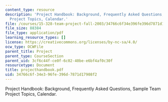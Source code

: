 ```yaml
---
content_type: resource
description: 'Project Handbook: Background, Frequently Asked Questions, Sample Team
  Project Topics, Calendar.'
file: /courses/15-328-team-project-fall-2003/34766c6f34e396fe396d7871d17908f2_projecthandbook.pdf
file_size: 88384
file_type: application/pdf
learning_resource_types: []
license: https://creativecommons.org/licenses/by-nc-sa/4.0/
ocw_type: OCWFile
parent_title: Project
parent_type: CourseSection
parent_uid: 3cf6c44f-ce0f-6c02-40be-e6bf4af0c30f
resourcetype: Document
title: projecthandbook.pdf
uid: 34766c6f-34e3-96fe-396d-7871d17908f2
---
```

Project Handbook: Background, Frequently Asked Questions, Sample Team Project Topics, Calendar.